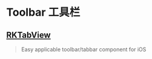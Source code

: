 # Toolbar 工具栏

## [RKTabView](https://github.com/RafaelKayumov/RKTabView)

> Easy applicable toolbar/tabbar component for iOS